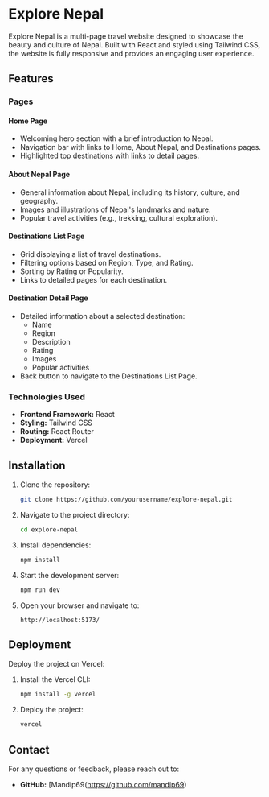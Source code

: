 # Explore Nepal

Explore Nepal is a multi-page travel website designed to showcase the beauty and culture of Nepal. Built with React and styled using Tailwind CSS, the website is fully responsive and provides an engaging user experience.

## Features

### Pages

#### Home Page
- Welcoming hero section with a brief introduction to Nepal.
- Navigation bar with links to Home, About Nepal, and Destinations pages.
- Highlighted top destinations with links to detail pages.

#### About Nepal Page
- General information about Nepal, including its history, culture, and geography.
- Images and illustrations of Nepal's landmarks and nature.
- Popular travel activities (e.g., trekking, cultural exploration).

#### Destinations List Page
- Grid displaying a list of travel destinations.
- Filtering options based on Region, Type, and Rating.
- Sorting by Rating or Popularity.
- Links to detailed pages for each destination.

#### Destination Detail Page
- Detailed information about a selected destination:
  - Name
  - Region
  - Description
  - Rating
  - Images
  - Popular activities
- Back button to navigate to the Destinations List Page.

### Technologies Used

- **Frontend Framework:** React
- **Styling:** Tailwind CSS
- **Routing:** React Router
- **Deployment:** Vercel

## Installation

1. Clone the repository:
   ```bash
   git clone https://github.com/yourusername/explore-nepal.git
   ```

2. Navigate to the project directory:
   ```bash
   cd explore-nepal
   ```

3. Install dependencies:
   ```bash
   npm install
   ```

4. Start the development server:
   ```bash
   npm run dev
   ```

5. Open your browser and navigate to:
   ```
   http://localhost:5173/
   ```

## Deployment

Deploy the project on Vercel:

1. Install the Vercel CLI:
   ```bash
   npm install -g vercel
   ```

2. Deploy the project:
   ```bash
   vercel
   ```

## Contact

For any questions or feedback, please reach out to:
- **GitHub:** [Mandip69(https://github.com/mandip69)
